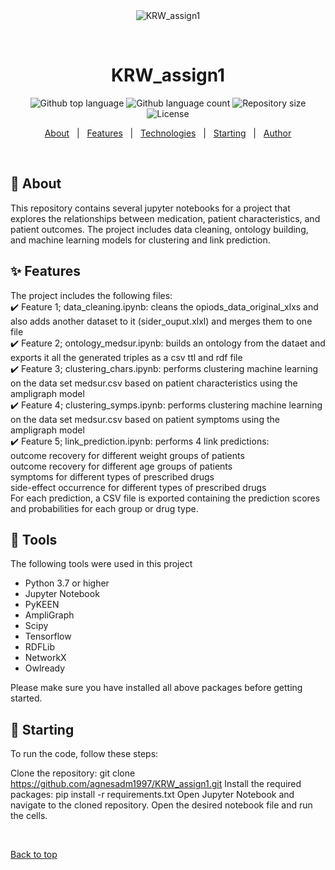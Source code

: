<div align="center" id="top"> 
  <img src="./.github/app.gif" alt="KRW_assign1" />

  &#xa0;

  <!-- <a href="https://krw_assign1.netlify.app">Demo</a> -->
</div>

<h1 align="center">KRW_assign1</h1>

<p align="center">
  <img alt="Github top language" src="https://img.shields.io/github/languages/top/{{YOUR_GITHUB_USERNAME}}/krw_assign1?color=56BEB8">

  <img alt="Github language count" src="https://img.shields.io/github/languages/count/{{YOUR_GITHUB_USERNAME}}/krw_assign1?color=56BEB8">

  <img alt="Repository size" src="https://img.shields.io/github/repo-size/{{YOUR_GITHUB_USERNAME}}/krw_assign1?color=56BEB8">

  <img alt="License" src="https://img.shields.io/github/license/{{YOUR_GITHUB_USERNAME}}/krw_assign1?color=56BEB8">

  <!-- <img alt="Github issues" src="https://img.shields.io/github/issues/{{YOUR_GITHUB_USERNAME}}/krw_assign1?color=56BEB8" /> -->

  <!-- <img alt="Github forks" src="https://img.shields.io/github/forks/{{YOUR_GITHUB_USERNAME}}/krw_assign1?color=56BEB8" /> -->

  <!-- <img alt="Github stars" src="https://img.shields.io/github/stars/{{YOUR_GITHUB_USERNAME}}/krw_assign1?color=56BEB8" /> -->
</p>

<!-- Status -->

<!-- <h4 align="center"> 
	🚧  KRW_assign1 🚀 Under construction...  🚧
</h4> 

<hr> -->

<p align="center">
  <a href="#dart-about">About</a> &#xa0; | &#xa0; 
  <a href="#sparkles-features">Features</a> &#xa0; | &#xa0;
  <a href="#rocket-technologies">Technologies</a> &#xa0; | &#xa0;
  <a href="#checkered_flag-starting">Starting</a> &#xa0; | &#xa0;
  <a href="https://github.com/{{YOUR_GITHUB_USERNAME}}" target="_blank">Author</a>
</p>

<br>

## :dart: About ##

This repository contains several jupyter notebooks for a project that explores the relationships between medication, patient characteristics, and patient outcomes. The project includes data cleaning, ontology building, and machine learning models for clustering and link prediction.

## :sparkles: Features ##

The project includes the following files: \
:heavy_check_mark: Feature 1; data_cleaning.ipynb: cleans the opiods_data_original_xlxs and also adds another dataset to it (sider_ouput.xlxl) and merges them to one file \
:heavy_check_mark: Feature 2; ontology_medsur.ipynb: builds an ontology from the dataet and exports it all the generated triples as a csv ttl and rdf file \
:heavy_check_mark: Feature 3; clustering_chars.ipynb: performs clustering machine learning on the data set medsur.csv based on patient characteristics using the ampligraph model \
:heavy_check_mark: Feature 4; clustering_symps.ipynb: performs clustering machine learning on the data set medsur.csv based on patient symptoms using the ampligraph model \
:heavy_check_mark: Feature 5; link_prediction.ipynb: performs 4 link predictions: \
outcome recovery for different weight groups of patients \
outcome recovery for different age groups of patients \
symptoms for different types of prescribed drugs \
side-effect occurrence for different types of prescribed drugs \
For each prediction, a CSV file is exported containing the prediction scores and probabilities for each group or drug type.

## :rocket: Tools ##

The following tools were used in this project

- Python 3.7 or higher
- Jupyter Notebook
- PyKEEN
- AmpliGraph
- Scipy
- Tensorflow
- RDFLib
- NetworkX
- Owlready

Please make sure you have installed all above packages before getting started.

## :checkered_flag: Starting ##

To run the code, follow these steps:

Clone the repository: git clone https://github.com/agnesadm1997/KRW_assign1.git
Install the required packages: pip install -r requirements.txt
Open Jupyter Notebook and navigate to the cloned repository.
Open the desired notebook file and run the cells.

&#xa0;

<a href="#top">Back to top</a>
